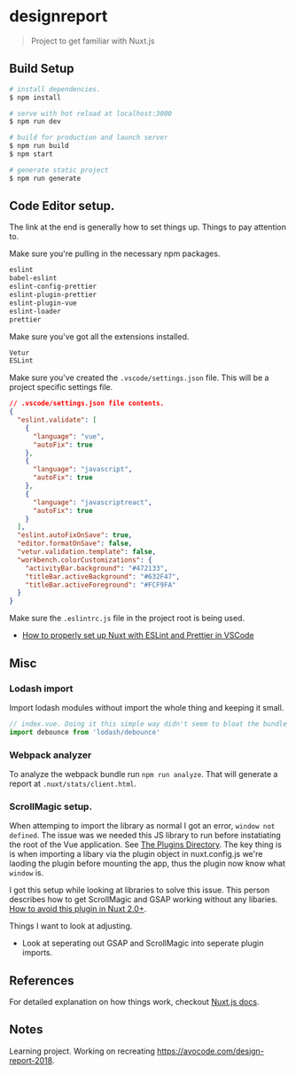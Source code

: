 # designreport

> Project to get familiar with Nuxt.js

## Build Setup

```bash
# install dependencies.
$ npm install

# serve with hot reload at localhost:3000
$ npm run dev

# build for production and launch server
$ npm run build
$ npm start

# generate static project
$ npm run generate
```

## Code Editor setup.

The link at the end is generally how to set things up. Things to pay attention to.

Make sure you're pulling in the necessary npm packages.

```bash
eslint
babel-eslint
eslint-config-prettier
eslint-plugin-prettier
eslint-plugin-vue
eslint-loader
prettier
```

Make sure you've got all the extensions installed.

```bash
Vetur
ESLint
```

Make sure you've created the `.vscode/settings.json` file. This will be a project specific settings file.

```json
// .vscode/settings.json file contents.
{
  "eslint.validate": [
    {
      "language": "vue",
      "autoFix": true
    },
    {
      "language": "javascript",
      "autoFix": true
    },
    {
      "language": "javascriptreact",
      "autoFix": true
    }
  ],
  "eslint.autoFixOnSave": true,
  "editor.formatOnSave": false,
  "vetur.validation.template": false,
  "workbench.colorCustomizations": {
    "activityBar.background": "#472133",
    "titleBar.activeBackground": "#632F47",
    "titleBar.activeForeground": "#FCF9FA"
  }
}
```

Make sure the `.eslintrc.js` file in the project root is being used. 

- [How to properly set up Nuxt with ESLint and Prettier in VSCode](https://medium.com/@gogl.alex/how-to-properly-set-up-eslint-with-prettier-for-vue-or-nuxt-in-vscode-e42532099a9c)

## Misc

### Lodash import

Import lodash modules without import the whole thing and keeping it small.

```javascript
// index.vue. Doing it this simple way didn't seem to bloat the bundle size or anything. I think that may be because I'm using recent versions of webpack/babel?
import debounce from 'lodash/debounce'
```

### Webpack analyzer

To analyze the webpack bundle run `npm run analyze`. That will generate a report at `.nuxt/stats/client.html`.

### ScrollMagic setup.

When attemping to import the library as normal I got an error, `window not defined`. The issue was we needed this JS library to run before instatiating the root of the Vue application. See [The Plugins Directory](https://nuxtjs.org/guide/plugins#vue-plugins). The key thing is is when importing a libary via the plugin object in nuxt.config.js we're laoding the plugin before mounting the app, thus the plugin now know what `window` is.

I got this setup while looking at libraries to solve this issue. This person describes how to get ScrollMagic and GSAP working without any libaries. [How to avoid this plugin in Nuxt 2.0+](https://github.com/pirony/ks-vue-scrollmagic/issues/13).

Things I want to look at adjusting.

- Look at seperating out GSAP and ScrollMagic into seperate plugin imports. 


## References

For detailed explanation on how things work, checkout [Nuxt.js docs](https://nuxtjs.org).

## Notes
Learning project. Working on recreating https://avocode.com/design-report-2018.

